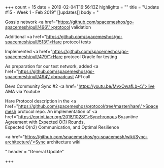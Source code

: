 +++
count = 15
date = 2019-02-04T16:56:13Z
highlights = ""
title = "Update #15 - Week 1 - Feb 2019"
[[updates]]
body = "<p>Gossip network <a href=\"https://github.com/spacemeshos/go-spacemesh/pull/496\">protocol validation</a></p><p>Additional <a href=\"https://github.com/spacemeshos/go-spacemesh/pull/513\">Hare protocol tests</a></p><p>Implemented <a href=\"https://github.com/spacemeshos/go-spacemesh/pull/479\">Hare protocol Oracle</a> for testing</p><p>As preparation for our test network, added <a href=\"https://github.com/spacemeshos/go-spacemesh/pull/494\">broadcast API call</a></p><p>Devs Community Sync #2 <a href=\"https://youtu.be/MvxOwafLb-c\">live AMA via Youtube</a></p><p>Hare Protocol description in the <a href=\"https://github.com/spacemeshos/protocol/tree/master/hare\">Spacemesh protocol repo</a>. An implementation of <a href=\"https://eprint.iacr.org/2018/1028\">Synchronous Byzantine Agreement with Expected O(1) Rounds,<br>Expected O(n2) Communication, and Optimal Resilience</a></p><p><a href=\"https://github.com/spacemeshos/go-spacemesh/wiki/Sync-architecture\">Sync architecture wiki</a></p>"
header = "General Update"

+++
